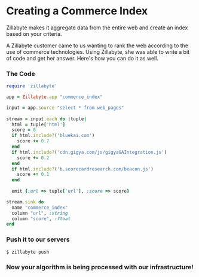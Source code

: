 # Creating a Commerce Index

Zillabyte makes it aggregate data from the entire web and create an index based on your criteria. 

A Zillabyte customer came to us wanting to rank the web according to the use of commerce technologies. Using Zillabyte, she was able to write a bit of code and get her answer. Here's how you can do it as well. 


### The Code
```ruby
require 'zillabyte'

app = Zillabyte.app "commerce_index"

input = app.source "select * from web_pages"
  
stream = input.each do |tuple|
  html = tuple['html']
  score = 0
  if html.include?('bluekai.com')
    score += 0.7
  end
  if html.include?('cdn.gigya.com/js/gigyaGAIntegration.js')
    score += 0.2
  end
  if html.include?('b.scorecardresearch.com/beacon.js')
    score += 0.1
  end
  
  emit {:url => tuple['url'], :score => score}

stream.sink do 
  name "commerce_index"
  column "url", :string
  column "score", :float
end
```

### Push it to our servers

```bash
$ zillabyte push
```

### Now your algorithm is being processed with our infrastructure!


